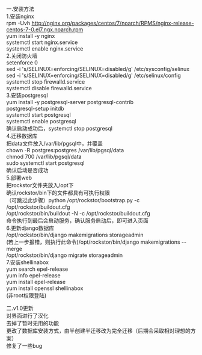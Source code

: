 一.安装方法   
1.安装nginx  
rpm -Uvh http://nginx.org/packages/centos/7/noarch/RPMS/nginx-release-centos-7-0.el7.ngx.noarch.rpm  
yum install -y nginx   
systemctl start nginx.service   
systemctl enable nginx.service   
2.关闭防火墙   
setenforce 0   
sed -i 's/SELINUX=enforcing/SELINUX=disabled/g' /etc/sysconfig/selinux   
sed -i 's/SELINUX=enforcing/SELINUX=disabled/g' /etc/selinux/config   
systemctl stop firewalld.service   
systemctl disable firewalld.service   
3.安装postgresql   
yum install -y postgresql-server postgresql-contrib   
postgresql-setup initdb   
systemctl start postgresql   
systemctl enable postgresql   
确认启动成功后，systemctl stop postgresql   
4.迁移数据库   
把data文件放入/var/lib/pgsql中，并覆盖   
chown -R postgres:postgres /var/lib/pgsql/data   
chmod 700 /var/lib/pgsql/data   
sudo systemctl start postgresql   
确认启动是否成功   
5.部署web   
把rockstor文件夹放入/opt下   
确认rockstor/bin下的文件都具有可执行权限  
（可跳过此步骤）python /opt/rockstor/bootstrap.py -c /opt/rockstor/buildout.cfg    
/opt/rockstor/bin/buildout -N -c /opt/rockstor/buildout.cfg      
命令执行到最后会启动服务，确认服务启动后，即可进入页面  
6.更新django数据库   
/opt/rockstor/bin/django makemigrations storageadmin  
(若上一步报错，则执行此命令)/opt/rockstor/bin/django makemigrations --merge       
/opt/rockstor/bin/django migrate storageadmin           
7.安装shellinabox  
yum search epel-release   
yum info epel-release   
yum install epel-release   
yum install openssl shellinabox   
(非root权限登陆)     

二.v1.0更新   
对界面进行了汉化     
去掉了暂时无用的功能     
更改了数据库安装方式，由半创建半迁移改为完全迁移（后期会采取相对理想的方案）   
修复了一些bug    














